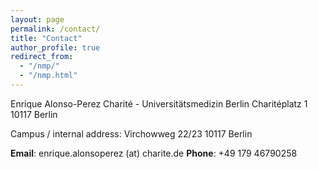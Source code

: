 ```yaml
---
layout: page
permalink: /contact/
title: "Contact"
author_profile: true
redirect_from: 
  - "/nmp/"
  - "/nmp.html"
---
```


Enrique Alonso-Perez
Charité - Universitätsmedizin Berlin
Charitéplatz 1
10117 Berlin

Campus / internal address:
Virchowweg 22/23
10117 Berlin

**Email**: enrique.alonsoperez (at) charite.de
**Phone**: +49 179 46790258
